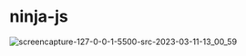 # ninja-js 

![screencapture-127-0-0-1-5500-src-2023-03-11-13_00_59](https://user-images.githubusercontent.com/102175224/224470269-9e02c4e1-0bed-48fe-85f4-8a94bfc44e5d.png)
